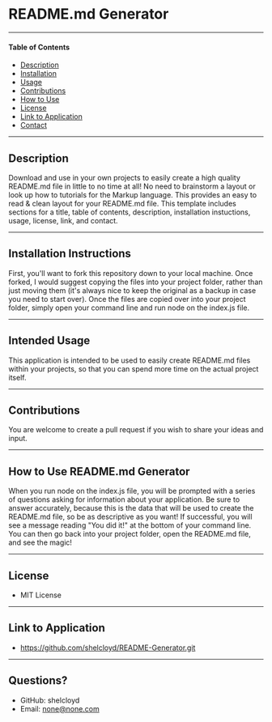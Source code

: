 # **README.md Generator**

___

#### **Table of Contents**
* [Description](#description)
* [Installation](#installation)
* [Usage](#usage)
* [Contributions](#contributions)
* [How to Use](#instructions)
* [License](#license)
* [Link to Application](#link)
* [Contact](#contact)

___

<div id="description"></div>

## **Description**
Download and use in your own projects to easily create a high quality README.md file in little to no time at all! No need to brainstorm a layout or look up how to tutorials for the Markup language. This provides an easy to read & clean layout for your README.md file. This template includes sections for a title, table of contents, description, installation instuctions, usage, license, link, and contact.

___

<div id="installation"></div>

## **Installation Instructions**
First, you'll want to fork this repository down to your local machine. Once forked, I would suggest copying the files into your project folder, rather than just moving them (it's always nice to keep the original as a backup in case you need to start over). Once the files are copied over into your project folder, simply open your command line and run node on the index.js file.

___

<div id="usage"></div>

## **Intended Usage**
This application is intended to be used to easily create README.md files within your projects, so that you can spend more time on the actual project itself.

___

<div id="contributions"></div>

## **Contributions**
You are welcome to create a pull request if you wish to share your ideas and input. 

___

<div id="instructions"></div>

## **How to Use README.md Generator**
When you run node on the index.js file, you will be prompted with a series of questions asking for information about your application. Be sure to answer accurately, because this is the data that will be used to create the README.md file, so be as descriptive as you want! If successful, you will see a message reading "You did it!" at the bottom of your command line. You can then go back into your project folder, open the README.md file, and see the magic! 

___

<div id="license"></div>

## **License**
* MIT License

___

<div id="link"></div>

## **Link to Application**
* https://github.com/shelcloyd/README-Generator.git

___

<div id="contact"></div>

## **Questions?**
* GitHub: shelcloyd
* Email:  none@none.com
